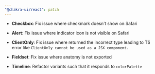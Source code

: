 ```yaml
---
"@chakra-ui/react": patch
---
```


- **Checkbox**: Fix issue where checkmark doesn't show on Safari

- **Alert**: Fix issue where indicator icon is not visible on Safari

- **ClientOnly**: Fix issue where returned the incorrect type leading to TS
  error like `ClientOnly cannot be used as a JSX component.`

- **Fieldset**: Fix issue where anatomy is not exported

- **Timeline**: Refactor variants such that it responds to `colorPalette`
